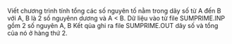 Viết chương trình tính tổng các số nguyên tố nằm trong dãy số từ A đến B với A, B là 2 số nguyênn dương và A < B.
Dữ liệu vào từ file SUMPRIME.INP gồm 2 số nguyên A, B
Kết qủa ghi ra file SUMPRIME.OUT dãy số và tổng của nó ở hàng thứ 2.
